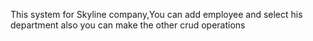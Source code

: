 This system for Skyline company,You can add employee and select his department also you can make the other crud operations 
